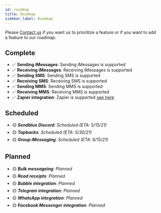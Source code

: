 ```yaml
---
id: roadmap
title: Roadmap
sidebar_label: Roadmap
---
```


Please [Contact us](mailto:support@sendblue.co) if you want us to prioritize a feature or if you want to add a feature to our roadmap.

## Complete
 - ✅ **Sending iMessages**: Sending iMessages is supported
 - ✅ **Receiving iMessages**: Receiving iMessages is supported
 - ✅ **Sending SMS**: Sending SMS is supported
 - ✅ **Receiving SMS**: Receiving SMS is supported
 - ✅ **Sending MMS**: Sending MMS is supported
 - ✅ **Receiving MMS**: Receiving MMS is supported
 - ✅ **Zapier integration**: Zapier is supported [see here](/docs/zapier)

## Scheduled
 - 🟡 _**Sendblue Discord**: Scheduled (ETA: 5/15/21)_
 - 🟡 _**Tapbacks**: Scheduled (ETA: 5/30/21)_
 - 🟡 _**Group iMessaging**: Scheduled (ETA: 6/15/21)_

## Planned
 - 🟡 _**Bulk messageing**: Planned_
 - 🟡 _**Read receipts**: Planned_
 - 🟡 _**Bubble integration**: Planned_
 - 🟡 _**Telegram integration**: Planned_
 - 🟡 _**WhatsApp integration**: Planned_
 - 🟡 _**Facebook Messenger integration**: Planned_
